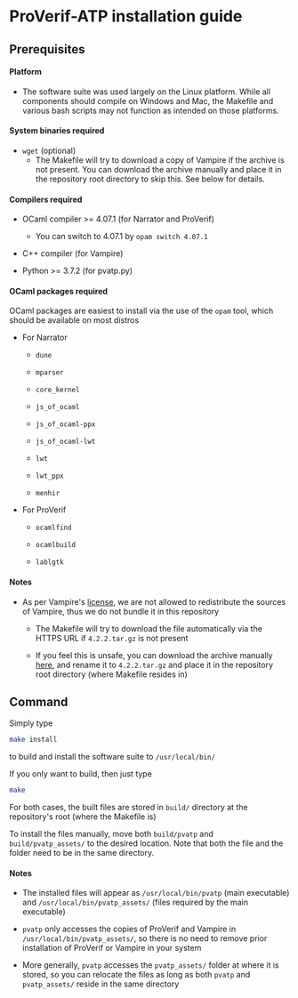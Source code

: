 # ProVerif-ATP installation guide

## Prerequisites

#### Platform

- The software suite was used largely on the Linux platform. While all components should compile on Windows and Mac, the Makefile and various bash scripts may not function as intended on those platforms.

#### System binaries required

- `wget` (optional)
  - The Makefile will try to download a copy of Vampire if the archive is not present. You can download the archive manually and place it in the repository root directory to skip this. See below for details.

#### Compilers required

- OCaml compiler >= 4.07.1 (for Narrator and ProVerif)

  - You can switch to 4.07.1 by `opam switch 4.07.1`

- C++ compiler (for Vampire)

- Python >= 3.7.2 (for pvatp.py)

#### OCaml packages required

OCaml packages are easiest to install via the use of the `opam` tool, which should be available on most distros

- For Narrator

  - `dune`

  - `mparser`

  - `core_kernel`

  - `js_of_ocaml`

  - `js_of_ocaml-ppx`

  - `js_of_ocaml-lwt`

  - `lwt`

  - `lwt_ppx`

  - `menhir`

- For ProVerif

  - `ocamlfind`

  - `ocamlbuild`

  - `lablgtk`

#### Notes

- As per Vampire's [license](https://vprover.github.io/licence.html), we are not allowed to redistribute the sources of Vampire, thus we do not bundle it in this repository
  - The Makefile will try to download the file automatically via the HTTPS URL if `4.2.2.tar.gz` is not present

  - If you feel this is unsafe, you can download the archive manually [here](https://github.com/vprover/vampire/releases/tag/4.2.2), and rename it to `4.2.2.tar.gz` and place it in the repository root directory (where Makefile resides in)

## Command

Simply type

```bash
make install
```

to build and install the software suite to `/usr/local/bin/`

If you only want to build, then just type

```bash
make
```

For both cases, the built files are stored in `build/` directory at the repository's root (where the Makefile is)

To install the files manually, move both `build/pvatp` and `build/pvatp_assets/` to the desired location. Note that both the file and the folder need to be in the same directory.

#### Notes

- The installed files will appear as `/usr/local/bin/pvatp` (main executable) and `/usr/local/bin/pvatp_assets/` (files required by the main executable)

- `pvatp` only accesses the copies of ProVerif and Vampire in `/usr/local/bin/pvatp_assets/`, so there is no need to remove prior installation of ProVerif or Vampire in your system

- More generally, `pvatp` accesses the `pvatp_assets/` folder at where it is stored, so you can relocate the files as long as both `pvatp` and `pvatp_assets/` reside in the same directory
